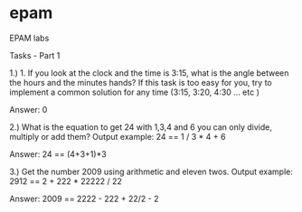 # epam
EPAM labs

Tasks - Part 1

1.) 1. If you look at the clock and the time is 3:15, what is the angle between the hours and the minutes hands? 
If this task is too easy for you, try to implement a common solution for any time (3:15, 3:20, 4:30 ... etc )

Answer:
0

2.) What is the equation to get 24 with 1,3,4 and 6 you can only divide, multiply or add them? Output example: 24 == 1 / 3 * 4 + 6

Answer:
24 == (4+3+1)*3

3.) Get the number 2009 using arithmetic and eleven twos. Output example: 2912 == 2 + 222 * 22222 / 22

Answer:
2009 == 2222 - 222 + 22/2 - 2
